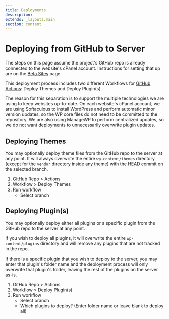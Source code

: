 ```yaml
---
title: Deployments
description:
extends: _layouts.main
section: content
---
```


# Deploying from GitHub to Server

The steps on this page assume the project's GitHub repo is already connected to the website's cPanel account. Instructions for setting that up are on the [Beta Sites](/projects/beta-sites) page.

This deployment process includes two different Workflows for [GitHub Actions](https://github.com/actions): Deploy Themes and Deploy Plugin(s).

The reason for this separation is to support the multiple technologies we are using to keep websites up-to-date. On each website's cPanel account, we are using Softaculous to install WordPress and perform automatic minor version updates, so the WP core files do not need to be committed to the repository. We are also using ManageWP to perform centralized updates, so we do not want deployments to unnecessarily overwrite plugin updates.

## Deploying Themes

You may optionally deploy theme files from the GitHub repo to the server at any point. It will always overwrite the entire `wp-content/themes` directory (except for the `vendor` directory inside any theme) with the HEAD commit on the selected branch.

1. GitHub Repo > Actions
2. Workflow > Deploy Themes
3. Run workflow
    * Select branch

## Deploying Plugin(s)

You may optionally deploy either all plugins or a specific plugin from the GitHub repo to the server at any point.

If you wish to deploy all plugins, it will overwrite the entire `wp-content/plugins` directory and will remove any plugins that are not tracked in the repo.

If there is a specific plugin that you wish to deploy to the server, you may enter that plugin's folder name and the deployment process will only overwrite that plugin's folder, leaving the rest of the plugins on the server as-is.

1. GitHub Repo > Actions
2. Workflow > Deploy Plugin(s)
3. Run workflow
    * Select branch
    * Which plugins to deploy? (Enter folder name or leave blank to deploy all)
